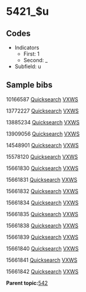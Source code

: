# 5421\_$u

## Codes

-   Indicators
    -   First: 1
    -   Second: \_
-   Subfield: u

## Sample bibs

10166587 [Quicksearch](https://search.library.yale.edu/catalog/10166587) [VXWS](http://prodorbis.library.yale.edu:7014/vxws/GetHoldingsService?bibId=10166587)

13772227 [Quicksearch](https://search.library.yale.edu/catalog/13772227) [VXWS](http://prodorbis.library.yale.edu:7014/vxws/GetHoldingsService?bibId=13772227)

13885234 [Quicksearch](https://search.library.yale.edu/catalog/13885234) [VXWS](http://prodorbis.library.yale.edu:7014/vxws/GetHoldingsService?bibId=13885234)

13909056 [Quicksearch](https://search.library.yale.edu/catalog/13909056) [VXWS](http://prodorbis.library.yale.edu:7014/vxws/GetHoldingsService?bibId=13909056)

14548901 [Quicksearch](https://search.library.yale.edu/catalog/14548901) [VXWS](http://prodorbis.library.yale.edu:7014/vxws/GetHoldingsService?bibId=14548901)

15578120 [Quicksearch](https://search.library.yale.edu/catalog/15578120) [VXWS](http://prodorbis.library.yale.edu:7014/vxws/GetHoldingsService?bibId=15578120)

15661830 [Quicksearch](https://search.library.yale.edu/catalog/15661830) [VXWS](http://prodorbis.library.yale.edu:7014/vxws/GetHoldingsService?bibId=15661830)

15661831 [Quicksearch](https://search.library.yale.edu/catalog/15661831) [VXWS](http://prodorbis.library.yale.edu:7014/vxws/GetHoldingsService?bibId=15661831)

15661832 [Quicksearch](https://search.library.yale.edu/catalog/15661832) [VXWS](http://prodorbis.library.yale.edu:7014/vxws/GetHoldingsService?bibId=15661832)

15661834 [Quicksearch](https://search.library.yale.edu/catalog/15661834) [VXWS](http://prodorbis.library.yale.edu:7014/vxws/GetHoldingsService?bibId=15661834)

15661835 [Quicksearch](https://search.library.yale.edu/catalog/15661835) [VXWS](http://prodorbis.library.yale.edu:7014/vxws/GetHoldingsService?bibId=15661835)

15661838 [Quicksearch](https://search.library.yale.edu/catalog/15661838) [VXWS](http://prodorbis.library.yale.edu:7014/vxws/GetHoldingsService?bibId=15661838)

15661839 [Quicksearch](https://search.library.yale.edu/catalog/15661839) [VXWS](http://prodorbis.library.yale.edu:7014/vxws/GetHoldingsService?bibId=15661839)

15661840 [Quicksearch](https://search.library.yale.edu/catalog/15661840) [VXWS](http://prodorbis.library.yale.edu:7014/vxws/GetHoldingsService?bibId=15661840)

15661841 [Quicksearch](https://search.library.yale.edu/catalog/15661841) [VXWS](http://prodorbis.library.yale.edu:7014/vxws/GetHoldingsService?bibId=15661841)

15661842 [Quicksearch](https://search.library.yale.edu/catalog/15661842) [VXWS](http://prodorbis.library.yale.edu:7014/vxws/GetHoldingsService?bibId=15661842)

**Parent topic:**[542](../../tags/542/542.md)

